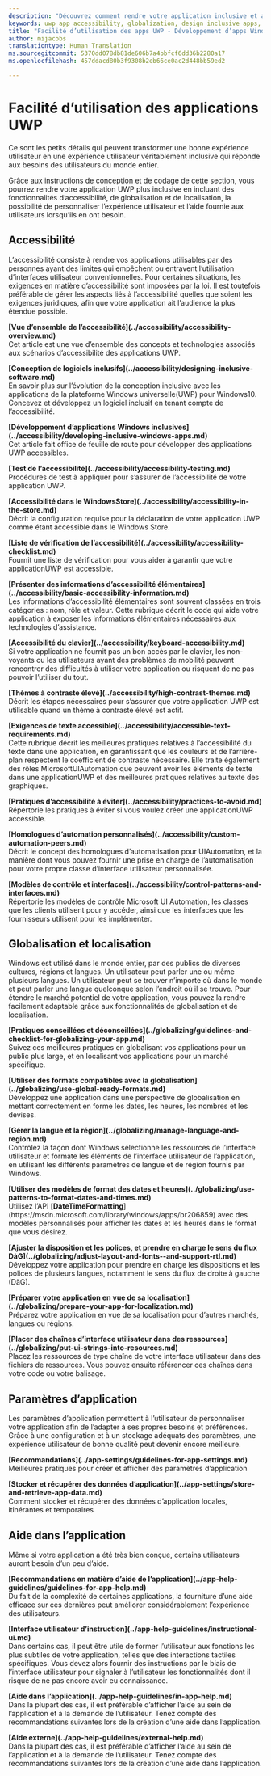 ```yaml
---
description: "Découvrez comment rendre votre application inclusive et accessible aux personnes dans le monde entier."
keywords: uwp app accessibility, globalization, design inclusive apps, accessibility app requirements
title: "Facilité d’utilisation des apps UWP - Développement d’apps Windows"
author: mijacobs
translationtype: Human Translation
ms.sourcegitcommit: 5370dd078db81de606b7a4bbfcf6dd36b2280a17
ms.openlocfilehash: 457ddacd80b3f9308b2eb66ce0ac2d448bb59ed2

---
```


<link rel="stylesheet" href="https://az835927.vo.msecnd.net/sites/uwp/Resources/css/custom.css"> 

# Facilité d’utilisation des applications UWP

Ce sont les petits détails qui peuvent transformer une bonne expérience utilisateur en une expérience utilisateur véritablement inclusive qui réponde aux besoins des utilisateurs du monde entier.

Grâce aux instructions de conception et de codage de cette section, vous pourrez rendre votre application UWP plus inclusive en incluant des fonctionnalités d’accessibilité, de globalisation et de localisation, la possibilité de personnaliser l’expérience utilisateur et l’aide fournie aux utilisateurs lorsqu’ils en ont besoin.


## Accessibilité

L’accessibilité consiste à rendre vos applications utilisables par des personnes ayant des limites qui empêchent ou entravent l’utilisation d’interfaces utilisateur conventionnelles. Pour certaines situations, les exigences en matière d’accessibilité sont imposées par la loi. Il est toutefois préférable de gérer les aspects liés à l’accessibilité quelles que soient les exigences juridiques, afin que votre application ait l’audience la plus étendue possible.

<div class="side-by-side">
<div class="side-by-side-content">
  <div class="side-by-side-content-left">
<p><b>[Vue d’ensemble de l’accessibilité](../accessibility/accessibility-overview.md)</b> <br/> Cet article est une vue d’ensemble des concepts et technologies associés aux scénarios d’accessibilité des applications UWP.</p>
  </div>
  <div class="side-by-side-content-right">
<p><b>[Conception de logiciels inclusifs](../accessibility/designing-inclusive-software.md)</b><br/>En savoir plus sur l’évolution de la conception inclusive avec les applications de la plateforme Windows universelle(UWP) pour Windows10.  Concevez et développez un logiciel inclusif en tenant compte de l’accessibilité.</p>
  </div>
</div>
</div>

<div class="side-by-side">
<div class="side-by-side-content">
  <div class="side-by-side-content-left">
<p><b>[Développement d’applications Windows inclusives](../accessibility/developing-inclusive-windows-apps.md)</b><br/> Cet article fait office de feuille de route pour développer des applications UWP accessibles.</p>
  </div>
  <div class="side-by-side-content-right">
<p><b>[Test de l’accessibilité](../accessibility/accessibility-testing.md) </b><br/>Procédures de test à appliquer pour s’assurer de l’accessibilité de votre application UWP.</p>
  </div>
</div>
</div>

<div class="side-by-side">
<div class="side-by-side-content">
  <div class="side-by-side-content-left">
<p><b>[Accessibilité dans le WindowsStore](../accessibility/accessibility-in-the-store.md)</b><br/>Décrit la configuration requise pour la déclaration de votre application UWP comme étant accessible dans le Windows Store.</p>
  </div>
  <div class="side-by-side-content-right">
<p><b>[Liste de vérification de l’accessibilité](../accessibility/accessibility-checklist.md)</b><br/>Fournit une liste de vérification pour vous aider à garantir que votre applicationUWP est accessible.</p>
  </div>
</div>
</div>

<div class="side-by-side">
<div class="side-by-side-content">
  <div class="side-by-side-content-left">
<p><b>[Présenter des informations d’accessibilité élémentaires](../accessibility/basic-accessibility-information.md)</b><br/>Les informations d’accessibilité élémentaires sont souvent classées en trois catégories : nom, rôle et valeur. Cette rubrique décrit le code qui aide votre application à exposer les informations élémentaires nécessaires aux technologies d’assistance.</p>
  </div>
  <div class="side-by-side-content-right">
<p><b>[Accessibilité du clavier](../accessibility/keyboard-accessibility.md)</b><br/>Si votre application ne fournit pas un bon accès par le clavier, les non-voyants ou les utilisateurs ayant des problèmes de mobilité peuvent rencontrer des difficultés à utiliser votre application ou risquent de ne pas pouvoir l’utiliser du tout.</p>
  </div>
</div>
</div>

<div class="side-by-side">
<div class="side-by-side-content">
  <div class="side-by-side-content-left">
<p><b>[Thèmes à contraste élevé](../accessibility/high-contrast-themes.md)</b><br/>Décrit les étapes nécessaires pour s’assurer que votre application UWP est utilisable quand un thème à contraste élevé est actif. </p>
  </div>
  <div class="side-by-side-content-right">
<p><b>[Exigences de texte accessible](../accessibility/accessible-text-requirements.md)</b><br/>Cette rubrique décrit les meilleures pratiques relatives à l’accessibilité du texte dans une application, en garantissant que les couleurs et de l’arrière-plan respectent le coefficient de contraste nécessaire. Elle traite également des rôles MicrosoftUIAutomation que peuvent avoir les éléments de texte dans une applicationUWP et des meilleures pratiques relatives au texte des graphiques.</p>
  </div>
</div>
</div>

<div class="side-by-side">
<div class="side-by-side-content">
  <div class="side-by-side-content-left">
<p><b>[Pratiques d’accessibilité à éviter](../accessibility/practices-to-avoid.md)</b><br/>Répertorie les pratiques à éviter si vous voulez créer une applicationUWP accessible.</p>
  </div>
  <div class="side-by-side-content-right">
<p><b>[Homologues d’automation personnalisés](../accessibility/custom-automation-peers.md)</b><br/>Décrit le concept des homologues d’automatisation pour UIAutomation, et la manière dont vous pouvez fournir une prise en charge de l’automatisation pour votre propre classe d’interface utilisateur personnalisée.</p>
  </div>
</div>
</div>

<div class="side-by-side">
<div class="side-by-side-content">
  <div class="side-by-side-content-left">
<p><b>[Modèles de contrôle et interfaces](../accessibility/control-patterns-and-interfaces.md)</b><br/>Répertorie les modèles de contrôle Microsoft UI Automation, les classes que les clients utilisent pour y accéder, ainsi que les interfaces que les fournisseurs utilisent pour les implémenter.</p>
  </div>
  <div class="side-by-side-content-right">
<p><b></b>   
</p>
  </div>
</div>
</div>



## Globalisation et localisation

Windows est utilisé dans le monde entier, par des publics de diverses cultures, régions et langues. Un utilisateur peut parler une ou même plusieurs langues. Un utilisateur peut se trouver n’importe où dans le monde et peut parler une langue quelconque selon l’endroit où il se trouve. Pour étendre le marché potentiel de votre application, vous pouvez la rendre facilement adaptable grâce aux fonctionnalités de globalisation et de localisation. 

<div class="side-by-side">
<div class="side-by-side-content">
  <div class="side-by-side-content-left">
<p><b>[Pratiques conseillées et déconseillées](../globalizing/guidelines-and-checklist-for-globalizing-your-app.md)</b><br/>Suivez ces meilleures pratiques en globalisant vos applications pour un public plus large, et en localisant vos applications pour un marché spécifique.</p>
  </div>
  <div class="side-by-side-content-right">
<p><b>[Utiliser des formats compatibles avec la globalisation](../globalizing/use-global-ready-formats.md)</b><br/>Développez une application dans une perspective de globalisation en mettant correctement en forme les dates, les heures, les nombres et les devises.</p>
  </div>
</div>
</div>

<div class="side-by-side">
<div class="side-by-side-content">
  <div class="side-by-side-content-left">
<p><b>[Gérer la langue et la région](../globalizing/manage-language-and-region.md)</b><br/>Contrôlez la façon dont Windows sélectionne les ressources de l’interface utilisateur et formate les éléments de l’interface utilisateur de l’application, en utilisant les différents paramètres de langue et de région fournis par Windows.</p>
  </div>
  <div class="side-by-side-content-right">
<p><b>[Utiliser des modèles de format des dates et heures](../globalizing/use-patterns-to-format-dates-and-times.md)</b><br/>Utilisez l’API [<strong>DateTimeFormatting</strong>](https://msdn.microsoft.com/library/windows/apps/br206859) avec des modèles personnalisés pour afficher les dates et les heures dans le format que vous désirez.</p>
  </div>
</div>
</div>

<div class="side-by-side">
<div class="side-by-side-content">
  <div class="side-by-side-content-left">
<p><b>[Ajuster la disposition et les polices, et prendre en charge le sens du flux DàG](../globalizing/adjust-layout-and-fonts--and-support-rtl.md)</b><br/>Développez votre application pour prendre en charge les dispositions et les polices de plusieurs langues, notamment le sens du flux de droite à gauche (DàG).</p>
  </div>
  <div class="side-by-side-content-right">
<p><b>[Préparer votre application en vue de sa localisation](../globalizing/prepare-your-app-for-localization.md)</b><br/>Préparez votre application en vue de sa localisation pour d’autres marchés, langues ou régions.</p>
  </div>
</div>
</div>

<div class="side-by-side">
<div class="side-by-side-content">
  <div class="side-by-side-content-left">
<p><b>[Placer des chaînes d’interface utilisateur dans des ressources](../globalizing/put-ui-strings-into-resources.md)</b><br/>Placez les ressources de type chaîne de votre interface utilisateur dans des fichiers de ressources. Vous pouvez ensuite référencer ces chaînes dans votre code ou votre balisage.</p>
  </div>
  <div class="side-by-side-content-right">
<b></b>   
<p></p>
  </div>
</div>
</div>


## Paramètres d’application

Les paramètres d’application permettent à l’utilisateur de personnaliser votre application afin de l’adapter à ses propres besoins et préférences. Grâce à une configuration et à un stockage adéquats des paramètres, une expérience utilisateur de bonne qualité peut devenir encore meilleure. 

<div class="side-by-side">
<div class="side-by-side-content">
  <div class="side-by-side-content-left">
<p><b>[Recommandations](../app-settings/guidelines-for-app-settings.md)</b><br/>Meilleures pratiques pour créer et afficher des paramètres d’application</p>
  </div>
  <div class="side-by-side-content-right">
<p><b>[Stocker et récupérer des données d’application](../app-settings/store-and-retrieve-app-data.md)</b><br/>Comment stocker et récupérer des données d’application locales, itinérantes et temporaires</p>
  </div>
</div>
</div>

## Aide dans l’application
Même si votre application a été très bien conçue, certains utilisateurs auront besoin d’un peu d’aide. 

<div class="side-by-side">
<div class="side-by-side-content">
  <div class="side-by-side-content-left">
<p><b>[Recommandations en matière d’aide de l’application](../app-help-guidelines/guidelines-for-app-help.md)</b><br/>Du fait de la complexité de certaines applications, la fourniture d’une aide efficace sur ces dernières peut améliorer considérablement l’expérience des utilisateurs. 
</p>
  </div>
  <div class="side-by-side-content-right">
<p><b>[Interface utilisateur d’instruction](../app-help-guidelines/instructional-ui.md)</b><br/>Dans certains cas, il peut être utile de former l’utilisateur aux fonctions les plus subtiles de votre application, telles que des interactions tactiles spécifiques. Vous devez alors fournir des instructions par le biais de l’interface utilisateur pour signaler à l’utilisateur les fonctionnalités dont il risque de ne pas encore avoir eu connaissance.</p>
  </div>
</div>
</div>

<div class="side-by-side">
<div class="side-by-side-content">
  <div class="side-by-side-content-left">
<p><b>[Aide dans l’application](../app-help-guidelines/in-app-help.md)</b><br/>Dans la plupart des cas, il est préférable d’afficher l’aide au sein de l’application et à la demande de l’utilisateur. Tenez compte des recommandations suivantes lors de la création d’une aide dans l’application.</p>
  </div>
  <div class="side-by-side-content-right">
<p><b>[Aide externe](../app-help-guidelines/external-help.md)</b><br/>Dans la plupart des cas, il est préférable d’afficher l’aide au sein de l’application et à la demande de l’utilisateur. Tenez compte des recommandations suivantes lors de la création d’une aide dans l’application.</p>
  </div>
</div>
</div>






<!--HONumber=Jul16_HO1-->


